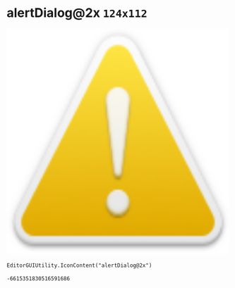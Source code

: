 # alertDialog@2x `124x112`
<img src="/img/alertDialog@2x.png" width=512 height=512>

``` CSharp
EditorGUIUtility.IconContent("alertDialog@2x")
```
```
-6615351830516591686
```
